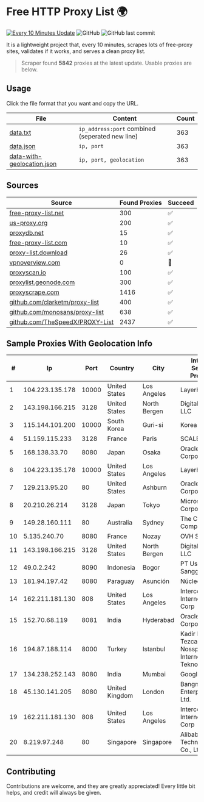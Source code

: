 
# Free HTTP Proxy List 🌍

[![Every 10 Minutes Update](https://github.com/mertguvencli/http-proxy-list/actions/workflows/main.yml/badge.svg?branch=main)](https://github.com/mertguvencli/http-proxy-list/actions/workflows/main.yml)
![GitHub](https://img.shields.io/github/license/mertguvencli/http-proxy-list)
![GitHub last commit](https://img.shields.io/github/last-commit/mertguvencli/http-proxy-list)

It is a lightweight project that, every 10 minutes, scrapes lots of free-proxy sites, validates if it works, and serves a clean proxy list.


> Scraper found **5842** proxies at the latest update. Usable proxies are below.

## Usage

Click the file format that you want and copy the URL.


|File|Content|Count|
|----|-------|-----|
|[data.txt](https://raw.githubusercontent.com/mertguvencli/http-proxy-list/main/proxy-list/data.txt)|`ip_address:port` combined (seperated new line)|363|
|[data.json](https://raw.githubusercontent.com/mertguvencli/http-proxy-list/main/proxy-list/data.json)|`ip, port`|363|
|[data-with-geolocation.json](https://raw.githubusercontent.com/mertguvencli/http-proxy-list/main/proxy-list/data-with-geolocation.json)|`ip, port, geolocation`|363|

## Sources

|Source|Found Proxies|Succeed|
|------|-------------|-------|
|[free-proxy-list.net](https://free-proxy-list.net)|300|✅|
|[us-proxy.org](https://www.us-proxy.org)|200|✅|
|[proxydb.net](http://proxydb.net)|15|✅|
|[free-proxy-list.com](https://free-proxy-list.com/?page=&port=&type%5B%5D=http&type%5B%5D=https&up_time=0&search=Search)|10|✅|
|[proxy-list.download](https://www.proxy-list.download/HTTP)|26|✅|
|[vpnoverview.com](https://vpnoverview.com/privacy/anonymous-browsing/free-proxy-servers)|0|🚫|
|[proxyscan.io](https://www.proxyscan.io)|100|✅|
|[proxylist.geonode.com](https://proxylist.geonode.com/api/proxy-list?limit=300&page=1&sort_by=lastChecked&sort_type=desc&protocols=http,https)|300|✅|
|[proxyscrape.com](https://api.proxyscrape.com/v2/?request=displayproxies&protocol=http&timeout=10000&country=all&ssl=all&anonymity=all)|1416|✅|
|[github.com/clarketm/proxy-list](https://raw.githubusercontent.com/clarketm/proxy-list/master/proxy-list-raw.txt)|400|✅|
|[github.com/monosans/proxy-list](https://raw.githubusercontent.com/monosans/proxy-list/main/proxies/http.txt)|638|✅|
|[github.com/TheSpeedX/PROXY-List](https://raw.githubusercontent.com/TheSpeedX/PROXY-List/master/http.txt)|2437|✅|


## Sample Proxies With Geolocation Info

|#|Ip|Port|Country|City|Internet Service Provider|
|-|--|----|-------|----|-------------------------|
|1|104.223.135.178|10000|United States|Los Angeles|LayerHost|
|2|143.198.166.215|3128|United States|North Bergen|DigitalOcean, LLC|
|3|115.144.101.200|10000|South Korea|Guri-si|Korea Telecom|
|4|51.159.115.233|3128|France|Paris|SCALEWAY|
|5|168.138.33.70|8080|Japan|Osaka|Oracle Corporation|
|6|104.223.135.178|10000|United States|Los Angeles|LayerHost|
|7|129.213.95.20|80|United States|Ashburn|Oracle Corporation|
|8|20.210.26.214|3128|Japan|Tokyo|Microsoft Corporation|
|9|149.28.160.111|80|Australia|Sydney|The Constant Company|
|10|5.135.240.70|8080|France|Nozay|OVH SAS|
|11|143.198.166.215|3128|United States|North Bergen|DigitalOcean, LLC|
|12|49.0.2.242|8090|Indonesia|Bogor|PT Usaha Adi Sanggoro|
|13|181.94.197.42|8080|Paraguay|Asunción|Núcleo S.A.|
|14|162.211.181.130|808|United States|Los Angeles|Intercontinental Internet Data Corp|
|15|152.70.68.119|8081|India|Hyderabad|Oracle Corporation|
|16|194.87.188.114|8000|Turkey|Istanbul|Kadir Huseyin Tezcan Nosspeed Internet Teknolojileri|
|17|134.238.252.143|8080|India|Mumbai|Google LLC|
|18|45.130.141.205|8080|United Kingdom|London|Bangmod Enterprise Co., Ltd.|
|19|162.211.181.130|808|United States|Los Angeles|Intercontinental Internet Data Corp|
|20|8.219.97.248|80|Singapore|Singapore|Alibaba (US) Technology Co., Ltd.|



## Contributing

Contributions are welcome, and they are greatly appreciated! Every
little bit helps, and credit will always be given.

